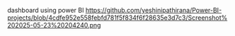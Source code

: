 dashboard using power BI
https://github.com/yeshinipathirana/Power-BI-projects/blob/4cdfe952e558febfd781f5f834f6f28635e3d7c3/Screenshot%202025-05-23%20204240.png
